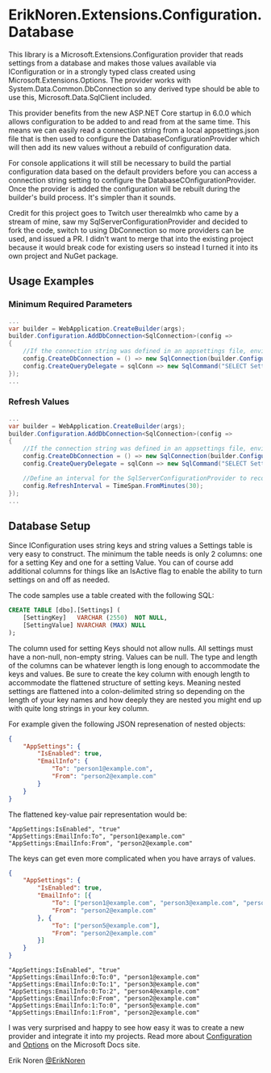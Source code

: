 # ErikNoren.Extensions.Configuration.Database

This library is a Microsoft.Extensions.Configuration provider that reads settings from a database and makes those values
available via IConfiguration or in a strongly typed class created using Microsoft.Extensions.Options. The provider works
with System.Data.Common.DbConnection so any derived type should be able to use this, Microsoft.Data.SqlClient included.

This provider benefits from the new ASP.NET Core startup in 6.0.0 which allows configuration to be added to and read from
at the same time. This means we can easily read a connection string from a local appsettings.json file that is then used
to configure the DatabaseConfigurationProvider which will then add its new values without a rebuild of configuration data.

For console applications it will still be necessary to build the partial configuration data based on the default providers
before you can access a connection string setting to configure the DatabaseCOnfigurationProvider. Once the provider is
added the configuration will be rebuilt during the builder's build process. It's simpler than it sounds.

Credit for this project goes to Twitch user therealmkb who came by a stream of mine, saw my SqlServerConfigurationProvider
and decided to fork the code, switch to using DbConnection so more providers can be used, and issued a PR. I didn't want
to merge that into the existing project because it would break code for existing users so instead I turned it into its
own project and NuGet package.

## Usage Examples

### Minimum Required Parameters
```csharp
...
var builder = WebApplication.CreateBuilder(args);
builder.Configuration.AddDbConnection<SqlConnection>(config =>
{
    //If the connection string was defined in an appsettings file, environment variable, etc. it can be retrieved here:
    config.CreateDbConnection = () => new SqlConnection(builder.Configuration.GetConnectionString("DemoConnectionString"));
    config.CreateQueryDelegate = sqlConn => new SqlCommand("SELECT SettingKey, SettingValue FROM dbo.Settings", sqlConn);
});
...
```

### Refresh Values
```csharp
...
var builder = WebApplication.CreateBuilder(args);
builder.Configuration.AddDbConnection<SqlConnection>(config =>
{
    //If the connection string was defined in an appsettings file, environment variable, etc. it can be retrieved here:
    config.CreateDbConnection = () => new SqlConnection(builder.Configuration.GetConnectionString("DemoConnectionString"));
    config.CreateQueryDelegate = sqlConn => new SqlCommand("SELECT SettingKey, SettingValue FROM dbo.Settings", sqlConn);

    //Define an interval for the SqlServerConfigurationProvider to reconnect to the database and look for updated settings
    config.RefreshInterval = TimeSpan.FromMinutes(30);
});
...
```


## Database Setup
Since IConfiguration uses string keys and string values a Settings table is very easy to construct. The minimum the table needs
is only 2 columns: one for a setting Key and one for a setting Value. You can of course add additional columns for things like
an IsActive flag to enable the ability to turn settings on and off as needed.

The code samples use a table created with the following SQL:
```sql
CREATE TABLE [dbo].[Settings] (
    [SettingKey]   VARCHAR (2550)  NOT NULL,
    [SettingValue] NVARCHAR (MAX) NULL
);

```

The column used for setting Keys should not allow nulls. All settings must have a non-null, non-empty string. Values can be null.
The type and length of the columns can be whatever length is long enough to accommodate the keys and values. Be sure to create the
key column with enough length to accommodate the flattened structure of setting keys. Meaning nested settings are flattened into a
colon-delimited string so depending on the length of your key names and how deeply they are nested you might end up with quite long
strings in your key column.

For example given the following JSON represenation of nested objects:
```json
{
    "AppSettings": {
        "IsEnabled": true,
        "EmailInfo": {
            "To": "person1@example.com",
            "From": "person2@example.com"
        }
    }
}
```

The flattened key-value pair representation would be:
```
"AppSettings:IsEnabled", "true"
"AppSettings:EmailInfo:To", "person1@example.com"
"AppSettings:EmailInfo:From", "person2@example.com"
```

The keys can get even more complicated when you have arrays of values.
```json
{
    "AppSettings": {
        "IsEnabled": true,
        "EmailInfo": [{
            "To": ["person1@example.com", "person3@example.com", "person4@example.com"],
            "From": "person2@example.com"
        }, {
            "To": ["person5@example.com"],
            "From": "person2@example.com"
        }]
    }
}
```
```
"AppSettings:IsEnabled", "true"
"AppSettings:EmailInfo:0:To:0", "person1@example.com"
"AppSettings:EmailInfo:0:To:1", "person3@example.com"
"AppSettings:EmailInfo:0:To:2", "person4@example.com"
"AppSettings:EmailInfo:0:From", "person2@example.com"
"AppSettings:EmailInfo:1:To:0", "person5@example.com"
"AppSettings:EmailInfo:1:From", "person2@example.com"
```

I was very surprised and happy to see how easy it was to create a new provider and integrate it into my projects.
Read more about [Configuration](https://docs.microsoft.com/en-us/dotnet/core/extensions/configuration) and [Options](https://docs.microsoft.com/en-us/dotnet/core/extensions/options) on the Microsoft Docs site.


Erik Noren
[@ErikNoren](https://twitter.com/ErikNoren)
